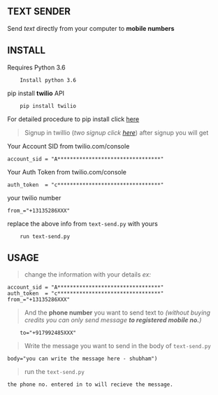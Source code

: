 ## TEXT SENDER

Send _text_ directly from your computer to **mobile numbers**

## INSTALL

Requires Python 3.6
```
    Install python 3.6
```
pip install **twilio** API
```
    pip install twilio
```
For detailed procedure to pip install click [here](installTWILIO.md)

> Signup in twillio (_two signup click [here](https://www.twilio.com/try-twilio?g=%2Fconsole&t=9cbd31d04513d0805f0a5ca84a516c9aa6948404067a42c755ccee381f63a89b)_) after signup you will get 

Your Account SID from twilio.com/console
```
account_sid = "A*********************************"
```
Your Auth Token from twilio.com/console
```
auth_token  = "c*********************************"
```
your twilio number
```angular2html
from_="+13135286XXX"
```
replace the above info from `text-send.py` with yours

```angular2html
    run text-send.py
```

## USAGE

> change the information with your details _ex:_
```
account_sid = "A*********************************"
auth_token  = "c*********************************"
from_="+13135286XXX"
 ```
> And the **phone number** you want to send text to _(without buying credits you can only send message **to registered mobile no.**)_
```
    to="+917992485XXX"
```
> Write the message you want to send in the body of `text-send.py`
```
body="you can write the message here - shubham")
```
> run the `text-send.py` 
 ```angular2html
the phone no. entered in to will recieve the message.
```